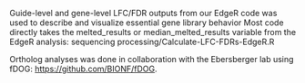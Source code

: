Guide-level and gene-level LFC/FDR outputs from our EdgeR code was used to describe and visualize essential gene library behavior
Most code directly takes the melted_results or median_melted_results variable from the EdgeR analysis: sequencing processing/Calculate-LFC-FDRs-EdgeR.R


Ortholog analyses was done in collaboration with the Ebersberger lab using fDOG: https://github.com/BIONF/fDOG.

